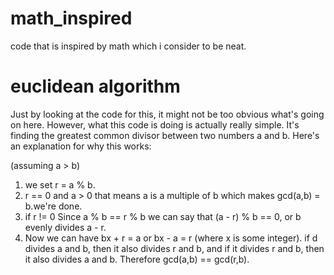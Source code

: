 # math_inspired
code that is inspired by math which i consider to be neat.

# euclidean algorithm

Just by looking at the code for this, it might not be too obvious what's going on here. However, what this code is doing is actually
really simple. It's finding the greatest common divisor between two numbers a and b. Here's an explanation for why this works:

(assuming a > b)
1. we set r = a % b.
1. r == 0 and a > 0 that means a is a multiple of b which makes gcd(a,b) = b.we're done.
2. if r != 0 Since a % b == r % b we can say that (a - r) % b == 0, or b evenly divides a - r.
3. Now we can have bx + r = a or bx - a = r (where x is some integer). if d divides a and b, then it also divides r and b, and if
it divides r and b, then it also divides a and b. Therefore gcd(a,b) == gcd(r,b).

